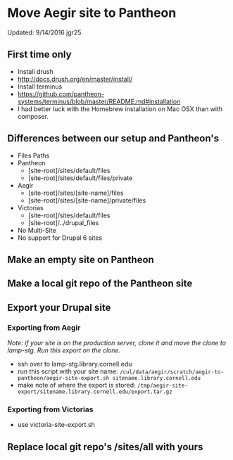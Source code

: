 # Move Aegir site to Pantheon

Updated: 9/14/2016 jgr25

## First time only
* Install drush
 * http://docs.drush.org/en/master/install/
* Install terminus
 * https://github.com/pantheon-systems/terminus/blob/master/README.md#installation
 * I had better luck with the Homebrew installation on Mac OSX than with composer.

## Differences between our setup and Pantheon's
* Files Paths
 * Pantheon
	  * [site-root]/sites/default/files
	  * [site-root]/sites/default/files/private
 * Aegir
	  * [site-root]/sites/[site-name]/files
	  * [site-root]/sites/[site-name]/private/files
 * Victorias
	  * [site-root]/sites/default/files
	  * [site-root]/../drupal_files
* No Multi-Site
* No support for Drupal 6 sites

## Make an empty site on Pantheon

## Make a local git repo of the Pantheon site

## Export your Drupal site

### Exporting from Aegir
*Note: if your site is on the production server, clone it and move the clone to lamp-stg. Run this export on the clone.*

* ssh over to lamp-stg.library.cornell.edu
* run this script with your site name:
`
/cul/data/aegir/scratch/aegir-to-pantheon/aegir-site-export.sh sitename.library.cornell.edu
`
* make note of where the export is stored:
`
/tmp/aegir-site-export/sitename.library.cornell.edu/export.tar.gz
`

### Exporting from Victorias
* use victoria-site-export.sh

## Replace local git repo's /sites/all with yours
